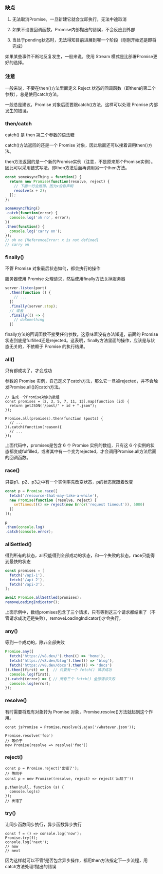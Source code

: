 ### 缺点

1. 无法取消Promise，一旦新建它就会立即执行，无法中途取消

2. 如果不设置回调函数，Promise内部抛出的错误，不会反应到外部

3. 当处于pending状态时，无法得知目前进展到哪一个阶段（刚刚开始还是即将完成）

如果某些事件不断地反复发生，一般来说，使用 Stream 模式是比部署Promise更好的选择。



### 注意

一般来说，不要在then()方法里面定义 Reject 状态的回调函数（即then的第二个参数），总是使用catch方法。


一般总是建议，Promise 对象后面要跟catch()方法，这样可以处理 Promise 内部发生的错误。

### then/catch

catch() 是 then 第二个参数的语法糖

catch()方法返回的还是一个 Promise 对象，因此后面还可以接着调用then()方法。


then方法返回的是一个新的Promise实例（注意，不是原来那个Promise实例）。因此可以采用链式写法，即then方法后面再调用另一个then方法。

```js
const someAsyncThing = function() {
  return new Promise(function(resolve, reject) {
    // 下面一行会报错，因为x没有声明
    resolve(x + 2);
  });
};

someAsyncThing()
.catch(function(error) {
  console.log('oh no', error);
})
.then(function() {
  console.log('carry on');
});
// oh no [ReferenceError: x is not defined]
// carry on
```


### finally()

不管 Promise 对象最后状态如何，都会执行的操作


服务器使用 Promise 处理请求，然后使用finally方法关掉服务器

``` js
server.listen(port)
  .then(function () {
    // ...
  })
  .finally(server.stop);
  // 或者
  .finally(() => {
    // doSomething
  })
```

finally方法的回调函数不接受任何参数，这意味着没有办法知道，前面的 Promise 状态到底是fulfilled还是rejected。这表明，finally方法里面的操作，应该是与状态无关的，不依赖于 Promise 的执行结果。


### all()

只有都成功了，才会成功

参数的 Promise 实例，自己定义了catch方法，那么它一旦被rejected，并不会触发Promise.all()的catch方法。

```
// 生成一个Promise对象的数组
const promises = [2, 3, 5, 7, 11, 13].map(function (id) {
  return getJSON('/post/' + id + ".json");
});

Promise.all(promises).then(function (posts) {
  // ...
}).catch(function(reason){
  // ...
});
```

上面代码中，promises是包含 6 个 Promise 实例的数组，只有这 6 个实例的状态都变成fulfilled，或者其中有一个变为rejected，才会调用Promise.all方法后面的回调函数。



### race()

只要p1、p2、p3之中有一个实例率先改变状态，p的状态就跟着改变


``` js
const p = Promise.race([
  fetch('/resource-that-may-take-a-while'),
  new Promise(function (resolve, reject) {
    setTimeout(() => reject(new Error('request timeout')), 5000)
  })
]);

p
.then(console.log)
.catch(console.error);
```


### allSettled()

得到所有的状态，all只能得到全部成功的状态，和一个失败的状态，race只能得到最快的状态

``` js
const promises = [
  fetch('/api-1'),
  fetch('/api-2'),
  fetch('/api-3'),
];

await Promise.allSettled(promises);
removeLoadingIndicator();
```

上面示例中，数组promises包含了三个请求，只有等到这三个请求都结束了（不管请求成功还是失败），removeLoadingIndicator()才会执行。



### any()

等到一个成功的，除非全部失败

``` js
Promise.any([
  fetch('https://v8.dev/').then(() => 'home'),
  fetch('https://v8.dev/blog').then(() => 'blog'),
  fetch('https://v8.dev/docs').then(() => 'docs')
]).then((first) => {  // 只要有一个 fetch() 请求成功
  console.log(first);
}).catch((error) => { // 所有三个 fetch() 全部请求失败
  console.log(error);
});
```


### resolve()

有时需要将现有对象转为 Promise 对象，Promise.resolve()方法就起到这个作用。

```
const jsPromise = Promise.resolve($.ajax('/whatever.json'));
```

```
Promise.resolve('foo')
// 等价于
new Promise(resolve => resolve('foo'))
```


### reject()


```
const p = Promise.reject('出错了');
// 等同于
const p = new Promise((resolve, reject) => reject('出错了'))

p.then(null, function (s) {
  console.log(s)
});
// 出错了
```


### try()

让同步函数同步执行，异步函数异步执行

```
const f = () => console.log('now');
Promise.try(f);
console.log('next');
// now
// next
```

因为这样就可以不管f是否包含异步操作，都用then方法指定下一步流程，用catch方法处理f抛出的错误
